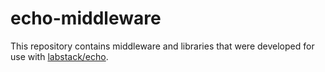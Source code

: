 # echo-middleware

This repository contains middleware and libraries that were developed for use with [labstack/echo][1].

[1]: https://github.com/labstack/echo
